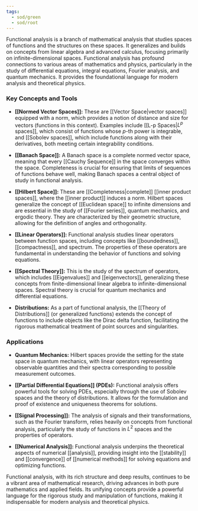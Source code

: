 ```yaml
---
tags:
  - sod/green
  - sod/root
---
```

Functional analysis is a branch of mathematical analysis that studies spaces of functions and the structures on these spaces. It generalizes and builds on concepts from linear algebra and advanced calculus, focusing primarily on infinite-dimensional spaces. Functional analysis has profound connections to various areas of mathematics and physics, particularly in the study of differential equations, integral equations, Fourier analysis, and quantum mechanics. It provides the foundational language for modern analysis and theoretical physics.

### Key Concepts and Tools

- **[[Normed Vector Spaces]]:** These are [[Vector Space|vector spaces]] equipped with a norm, which provides a notion of distance and size for vectors (functions in this context). Examples include [[L-p Spaces|$L^p$ spaces]], which consist of functions whose $p$-th power is integrable, and [[Sobolev spaces]], which include functions along with their derivatives, both meeting certain integrability conditions.

- **[[Banach Space]]:** A Banach space is a complete normed vector space, meaning that every [[Cauchy Sequence]] in the space converges within the space. Completeness is crucial for ensuring that limits of sequences of functions behave well, making Banach spaces a central object of study in functional analysis.

- **[[Hilbert Space]]:** These are [[Completeness|complete]] [[inner product spaces]], where the [[inner product]] induces a norm. Hilbert spaces generalize the concept of [[Euclidean space]] to infinite dimensions and are essential in the study of [[Fourier series]], quantum mechanics, and ergodic theory. They are characterized by their geometric structure, allowing for the definition of angles and orthogonality.

- **[[Linear Operators]]:** Functional analysis studies linear operators between function spaces, including concepts like [[boundedness]], [[compactness]], and spectrum. The properties of these operators are fundamental in understanding the behavior of functions and solving equations.

- **[[Spectral Theory]]:** This is the study of the spectrum of operators, which includes [[Eigenvalues]] and [[eigenvectors]], generalizing these concepts from finite-dimensional linear algebra to infinite-dimensional spaces. Spectral theory is crucial for quantum mechanics and differential equations.

- **Distributions:** As a part of functional analysis, the [[Theory of Distributions]] (or generalized functions) extends the concept of functions to include objects like the Dirac delta function, facilitating the rigorous mathematical treatment of point sources and singularities.

### Applications

- **Quantum Mechanics:** Hilbert spaces provide the setting for the state space in quantum mechanics, with linear operators representing observable quantities and their spectra corresponding to possible measurement outcomes.

- **[[Partial Differential Equations]] (PDEs):** Functional analysis offers powerful tools for solving PDEs, especially through the use of Sobolev spaces and the theory of distributions. It allows for the formulation and proof of existence and uniqueness theorems for solutions.

- **[[Signal Processing]]:** The analysis of signals and their transformations, such as the Fourier transform, relies heavily on concepts from functional analysis, particularly the study of functions in $L^2$ spaces and the properties of operators.

- **[[Numerical Analysis]]:** Functional analysis underpins the theoretical aspects of numerical [[analysis]], providing insight into the [[stability]] and [[convergence]] of [[numerical methods]] for solving equations and optimizing functions.

Functional analysis, with its rich structure and deep results, continues to be a vibrant area of mathematical research, driving advances in both pure mathematics and applied fields. Its unifying concepts provide a powerful language for the rigorous study and manipulation of functions, making it indispensable for modern analysis and theoretical physics.